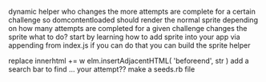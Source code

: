 dynamic helper who changes the more  attempts are complete for a certain challenge
so domcontentloaded should render the normal sprite
depending on how many attempts are completed for a given challenge changes the sprite
what to do?
start by learning how to add  sprite into your app via appending from index.js
if you can do that you can build the sprite helper


replace innerhtml += w elm.insertAdjacentHTML( 'beforeend', str )
 add a search bar to find ... your attempt??
make a seeds.rb file
